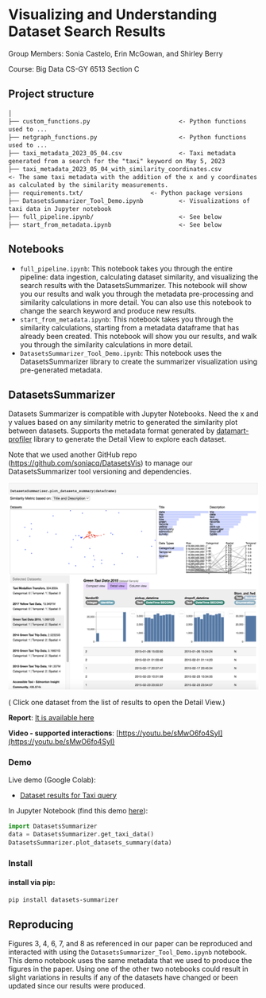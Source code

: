 # Visualizing and Understanding Dataset Search Results


Group Members: Sonia Castelo, Erin McGowan, and Shirley Berry


Course: Big Data CS-GY 6513 Section C

## Project structure


```
│
├── custom_functions.py                         <- Python functions used to ...
├── netgraph_functions.py                       <- Python functions used to ...
├── taxi_metadata_2023_05_04.csv                <- Taxi metadata generated from a search for the "taxi" keyword on May 5, 2023
├── taxi_metadata_2023_05_04_with_similarity_coordinates.csv                <- The same taxi metadata with the addition of the x and y coordinates as calculated by the similarity measurements.
├── requirements.txt/      	  	        <- Python package versions
├── DatasetsSummarizer_Tool_Demo.ipynb          <- Visualizations of taxi data in Jupyter notebook
├── full_pipeline.ipynb/                        <- See below
├── start_from_metadata.ipynb                   <- See below

```

## Notebooks
* `full_pipeline.ipynb`: This notebook takes you through the entire pipeline: data ingestion, calculating dataset similarity, and visualizing the search results with the DatasetsSummarizer. This notebook will show you our results and walk you through the metadata pre-processing and similarity calculations in more detail. You can also use this notebook to change the search keyword and produce new results.
* `start_from_metadata.ipynb`: This notebook takes you through the similarity calculations, starting from a metadata dataframe that has already been created. This notebook will show you our results, and walk you through the similarity calculations in more detail.
* `DatasetsSummarizer_Tool_Demo.ipynb`: This notebook uses the DatasetsSummarizer library to create the summarizer visualization using pre-generated metadata.

## DatasetsSummarizer

Datasets Summarizer is compatible with Jupyter Notebooks. Need the x and y values based on any similarity metric to generated the similarity plot between datasets. Supports the metadata format generated by [datamart-profiler](https://docs.auctus.vida-nyu.org/python/datamart-profiler.html#) library to generate the Detail View to explore each dataset.

Note that we used another GitHub repo (https://github.com/soniacq/DatasetsVis) to manage our DatasetsSummarizer tool versioning and dependencies.

![System screen](https://github.com/soniacq/DatasetsVis/blob/main/DatasetsSummarizer/imgs/datasets_summarizer_view.png)

( Click one dataset from the list of results to open the Detail View.)

**Report**: [It is available here](https://github.com/egm68/dataset-visualization/blob/main/report/Visualizing_and_Understanding_Dataset_Search_Results_paper.pdf)

**Video - supported interactions**: [https://youtu.be/sMwO6fo4SyI](https://youtu.be/sMwO6fo4SyI)


### Demo

Live demo (Google Colab):
- [Dataset results for Taxi query](https://colab.research.google.com/drive/11NT0qudr2di9NXlR-DxZa0buzGreOqxs?usp=sharing)

In Jupyter Notebook (find this demo [here](https://github.com/egm68/dataset-visualization/blob/main/DatasetsSummarizer_Tool_Demo.ipynb)):
```Python
import DatasetsSummarizer
data = DatasetsSummarizer.get_taxi_data()
DatasetsSummarizer.plot_datasets_summary(data)
```

### Install

#### install via pip:
~~~~
pip install datasets-summarizer
~~~~

## Reproducing
Figures 3, 4, 6, 7, and 8 as referenced in our paper can be reproduced and interacted with using the `DatasetsSummarizer_Tool_Demo.ipynb` notebook. This demo notebook uses the same metadata that we used to produce the figures in the paper. Using one of the other two notebooks could result in slight variations in results if any of the datasets have changed or been updated since our results were produced.
